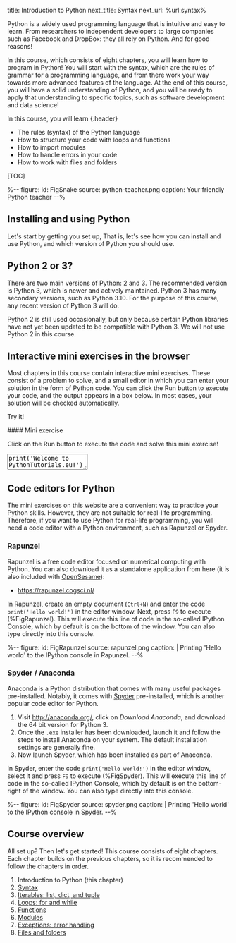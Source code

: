 title: Introduction to Python
next_title: Syntax
next_url: %url:syntax%


Python is a widely used programming language that is intuitive and easy to learn. From researchers to independent developers to large companies such as Facebook and DropBox: they all rely on Python. And for good reasons!

In this course, which consists of eight chapters, you will learn how to program in Python! You will start with the syntax, which are the rules of grammar for a programming language, and from there work your way towards more advanced features of the language. At the end of this course, you will have a solid understanding of Python, and you will be ready to apply that understanding to specific topics, such as software development and data science!


<div class="learning-goals" markdown="1">

In this course, you will learn
{.header}

- The rules (syntax) of the Python language
- How to structure your code with loops and functions
- How to import modules
- How to handle errors in your code
- How to work with files and folders

</div>


[TOC]


%--
figure:
 id: FigSnake
 source: python-teacher.png
 caption: Your friendly Python teacher
--%


## Installing and using Python

Let's start by getting you set up, That is, let's see how you can install and use Python, and which version of Python you should use.


## Python 2 or 3?

There are two main versions of Python: 2 and 3. The recommended version is Python 3, which is newer and actively maintained. Python 3 has many secondary versions, such as Python 3.10. For the purpose of this course, any recent version of Python 3 will do.

Python 2 is still used occasionally, but only because certain Python libraries have not yet been updated to be compatible with Python 3. We will not use Python 2 in this course.


## Interactive mini exercises in the browser

Most chapters in this course contain interactive mini exercises. These consist of a problem to solve, and a small editor in which you can enter your solution in the form of Python code. You can click the Run button to execute your code, and the output appears in a box below. In most cases, your solution will be checked automatically.

Try it!

<div class="exercise" id="exercise_get_started" markdown="1">
#### Mini exercise

Click on the Run button to execute the code and solve this mini exercise!

<textarea class="code">
print('Welcome to PythonTutorials.eu!')
</textarea>
<div hidden class="solution_output">Welcome to PythonTutorials.eu!</div>
</div>


## Code editors for Python

The mini exercises on this website are a convenient way to practice your Python skills. However, they are not suitable for real-life programming. Therefore, if you want to use Python for real-life programming, you will need a code editor with a Python environment, such as Rapunzel or Spyder.


### Rapunzel

Rapunzel is a free code editor focused on numerical computing with Python. You can also download it as a standalone application from here (it is also included with [OpenSesame](https://osdoc.cogsci.nl)):

- <https://rapunzel.cogsci.nl/>

In Rapunzel, create an empty document (`Ctrl+N`) and enter the code `print('Hello world!')` in the editor window. Next, press `F9` to execute (%FigRapunzel). This will execute this line of code in the so-called IPython Console, which by default is on the bottom of the window. You can also type directly into this console.



%--
figure:
 id: FigRapunzel
 source: rapunzel.png
 caption: |
  Printing 'Hello world' to the IPython console in Rapunzel.
--%



### Spyder / Anaconda

Anaconda is a Python distribution that comes with many useful packages pre-installed. Notably, it comes with [Spyder](https://www.spyder-ide.org/) pre-installed, which is another popular code editor for Python.

1. Visit <http://anaconda.org/>, click on *Download Anaconda*, and download the 64 bit version for Python 3.
2. Once the `.exe` installer has been downloaded, launch it and follow the steps to install Anaconda on your system. The default installation settings are generally fine.
3. Now launch Spyder, which has been installed as part of Anaconda.

In Spyder, enter the code `print('Hello world!')` in the editor window, select it and press `F9` to execute (%FigSpyder). This will execute this line of code in the so-called IPython Console, which by default is on the bottom-right of the window. You can also type directly into this console.

%--
figure:
 id: FigSpyder
 source: spyder.png
 caption: |
  Printing 'Hello world' to the IPython console in Spyder.
--%


## Course overview

All set up? Then let's get started! This course consists of eight chapters. Each chapter builds on the previous chapters, so it is recommended to follow the chapters in order.

1. Introduction to Python (this chapter)
2. [Syntax](%link:syntax%)
3. [Iterables: list, dict, and tuple](%link:iterables%)
4. [Loops: for and while](%link:loops%)
5. [Functions](%link:functions%)
6. [Modules](%link:modules%)
7. [Exceptions: error handling](%link:exceptions%)
8. [Files and folders](%link:files-and-folders%)
